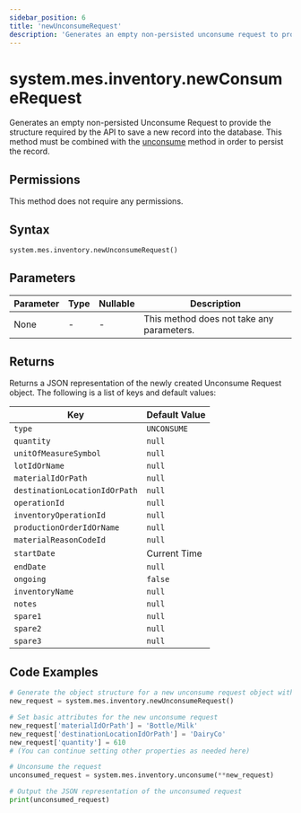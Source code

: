 ```yaml
---
sidebar_position: 6
title: 'newUnconsumeRequest'
description: 'Generates an empty non-persisted unconsume request to provide the structure to save a new record into the database.'
---
```


# system.mes.inventory.newConsumeRequest

Generates an empty non-persisted Unconsume Request to provide the structure required by the API to save a new record into the database.
This method must be combined with the [unconsume](./unconsume) method in order to persist the record.

## Permissions

This method does not require any permissions.

## Syntax

```python
system.mes.inventory.newUnconsumeRequest()
```

## Parameters

| Parameter | Type | Nullable | Description                               |
| --------- | ---- | -------- | ----------------------------------------- |
| None      | -    | -        | This method does not take any parameters. |

## Returns

Returns a JSON representation of the newly created Unconsume Request object. The following is a list of keys and default values:

| Key                           | Default Value |
| ----------------------------- | ------------- |
| `type`                        | `UNCONSUME`   |
| `quantity`                    | `null`        |
| `unitOfMeasureSymbol`         | `null`        |
| `lotIdOrName`                 | `null`        |
| `materialIdOrPath`            | `null`        |
| `destinationLocationIdOrPath` | `null`        |
| `operationId`                 | `null`        |
| `inventoryOperationId`        | `null`        |
| `productionOrderIdOrName`     | `null`        |
| `materialReasonCodeId`        | `null`        |
| `startDate`                   | Current Time  |
| `endDate`                     | `null`        |
| `ongoing`                     | `false`       |
| `inventoryName`               | `null`        |
| `notes`                       | `null`        |
| `spare1`                      | `null`        |
| `spare2`                      | `null`        |
| `spare3`                      | `null`        |

## Code Examples

```python
# Generate the object structure for a new unconsume request object with no initial arguments
new_request = system.mes.inventory.newUnconsumeRequest()

# Set basic attributes for the new unconsume request
new_request['materialIdOrPath'] = 'Bottle/Milk'
new_request['destinationLocationIdOrPath'] = 'DairyCo'
new_request['quantity'] = 610
# (You can continue setting other properties as needed here)

# Unconsume the request
unconsumed_request = system.mes.inventory.unconsume(**new_request)

# Output the JSON representation of the unconsumed request
print(unconsumed_request)
```
